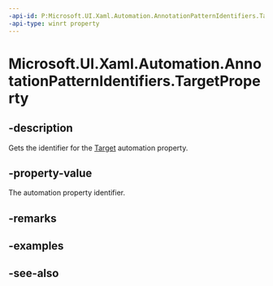```yaml
---
-api-id: P:Microsoft.UI.Xaml.Automation.AnnotationPatternIdentifiers.TargetProperty
-api-type: winrt property
---
```


<!-- Property syntax
public Windows.UI.Xaml.Automation.AutomationProperty TargetProperty { get; }
-->

# Microsoft.UI.Xaml.Automation.AnnotationPatternIdentifiers.TargetProperty

## -description
Gets the identifier for the [Target](../microsoft.ui.xaml.automation.provider/iannotationprovider_target.md) automation property.

## -property-value
The automation property identifier.

## -remarks

## -examples

## -see-also
